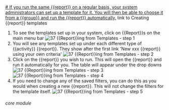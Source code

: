 # 

[# If you run the same {{report}} on a regular basis, your system administrators can set up a template for it. You will then be able to choose it from a {{group}} and run the {{report}} automatically.](https://new.lamplight.online/en/report/index/title/1)
link to Creating {{report}} templates
1. To see the templates set up in your system, click on {{Report}}s on the main menu bar
![37 {{Report}}ing from Templates - step 1](37_Reporting_from_Templates_im_1.png)
2. You will see any templates set up under each different type of {{activity}} {{report}}. They show after the first link &#039;New xxx {{report}} using your own criteria&#039;
![37 {{Report}}ing from Templates - step 2](37_Reporting_from_Templates_im_2.png)
3. Click on the {{report}} you wish to run. This will open the {{report}} and run it automatically for you. The table will appear under the drop downs
![37 {{Report}}ing from Templates - step 3](37_Reporting_from_Templates_im_3.png)
![37 {{Report}}ing from Templates - step 4](37_Reporting_from_Templates_im_4.png)
4. If you need to change any of the saved filters, you can do this as you would when creating a new {{report}}. This will not change the filters for the template itself.
![37 {{Report}}ing from Templates - step 5](37_Reporting_from_Templates_im_5.png)


###### core module